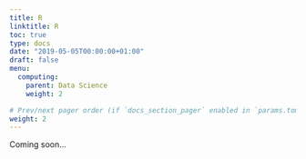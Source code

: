```yaml
---
title: R
linktitle: R
toc: true
type: docs
date: "2019-05-05T00:00:00+01:00"
draft: false
menu:
  computing:
    parent: Data Science
    weight: 2

# Prev/next pager order (if `docs_section_pager` enabled in `params.toml`)
weight: 2
---
```


Coming soon...